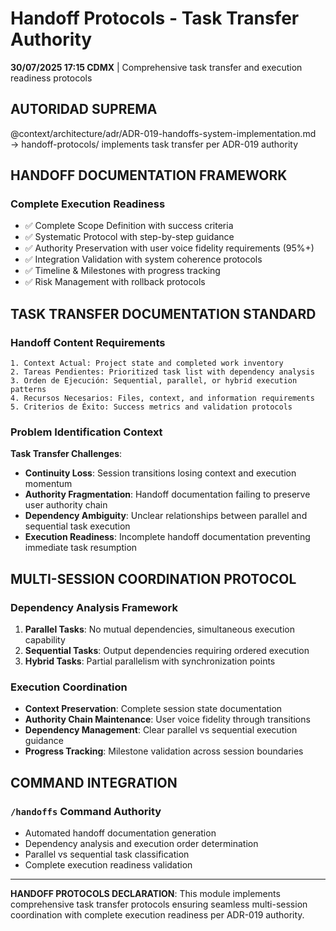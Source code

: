 # Handoff Protocols - Task Transfer Authority

**30/07/2025 17:15 CDMX** | Comprehensive task transfer and execution readiness protocols

## AUTORIDAD SUPREMA
@context/architecture/adr/ADR-019-handoffs-system-implementation.md → handoff-protocols/ implements task transfer per ADR-019 authority

## HANDOFF DOCUMENTATION FRAMEWORK

### **Complete Execution Readiness**
- ✅ Complete Scope Definition with success criteria
- ✅ Systematic Protocol with step-by-step guidance
- ✅ Authority Preservation with user voice fidelity requirements (95%+)
- ✅ Integration Validation with system coherence protocols
- ✅ Timeline & Milestones with progress tracking
- ✅ Risk Management with rollback protocols

## TASK TRANSFER DOCUMENTATION STANDARD

### **Handoff Content Requirements**
```
1. Context Actual: Project state and completed work inventory
2. Tareas Pendientes: Prioritized task list with dependency analysis
3. Orden de Ejecución: Sequential, parallel, or hybrid execution patterns
4. Recursos Necesarios: Files, context, and information requirements
5. Criterios de Éxito: Success metrics and validation protocols
```

### **Problem Identification Context**
**Task Transfer Challenges**:
- **Continuity Loss**: Session transitions losing context and execution momentum
- **Authority Fragmentation**: Handoff documentation failing to preserve user authority chain
- **Dependency Ambiguity**: Unclear relationships between parallel and sequential task execution
- **Execution Readiness**: Incomplete handoff documentation preventing immediate task resumption

## MULTI-SESSION COORDINATION PROTOCOL

### **Dependency Analysis Framework**
1. **Parallel Tasks**: No mutual dependencies, simultaneous execution capability
2. **Sequential Tasks**: Output dependencies requiring ordered execution  
3. **Hybrid Tasks**: Partial parallelism with synchronization points

### **Execution Coordination**
- **Context Preservation**: Complete session state documentation
- **Authority Chain Maintenance**: User voice fidelity through transitions
- **Dependency Management**: Clear parallel vs sequential execution guidance
- **Progress Tracking**: Milestone validation across session boundaries

## COMMAND INTEGRATION

### **`/handoffs` Command Authority**
- Automated handoff documentation generation
- Dependency analysis and execution order determination
- Parallel vs sequential task classification
- Complete execution readiness validation

---

**HANDOFF PROTOCOLS DECLARATION**: This module implements comprehensive task transfer protocols ensuring seamless multi-session coordination with complete execution readiness per ADR-019 authority.